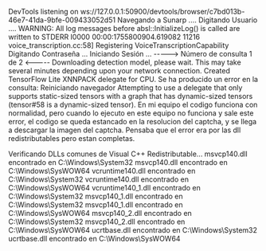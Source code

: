 DevTools listening on ws://127.0.0.1:50900/devtools/browser/c7bd013b-46e7-41da-9bfe-009433052d51
Navegando a Sunarp ....
Digitando Usuario ....
WARNING: All log messages before absl::InitializeLog() is called are written to STDERR
I0000 00:00:1755800904.619082   11216 voice_transcription.cc:58] Registering VoiceTranscriptionCapability
Digitando Contraseña ...
Iniciando Sesión ...
-----> Número de consulta 1 de 2 <-----
Downloading detection model, please wait. This may take several minutes depending upon your network connection.
Created TensorFlow Lite XNNPACK delegate for CPU.
Se ha producido un error en la consulta: Reiniciando navegador
Attempting to use a delegate that only supports static-sized tensors with a graph that has dynamic-sized tensors (tensor#58 is a dynamic-sized tensor).
En mi equipo el codigo funciona con normalidad, pero cuando lo ejecuto en este equipo  no funciona y sale este error, el codigo se queda estancado en la resolucion del captcha, y se llega a descargar la imagen del captcha. Pensaba que el error era por las dll redistributables pero estan completas.



Verificando DLLs comunes de Visual C++ Redistributable...
msvcp140.dll encontrado en C:\Windows\System32
msvcp140.dll encontrado en C:\Windows\SysWOW64
vcruntime140.dll encontrado en C:\Windows\System32
vcruntime140.dll encontrado en C:\Windows\SysWOW64
vcruntime140_1.dll encontrado en C:\Windows\System32
msvcp140_1.dll encontrado en C:\Windows\System32
msvcp140_1.dll encontrado en C:\Windows\SysWOW64
msvcp140_2.dll encontrado en C:\Windows\System32
msvcp140_2.dll encontrado en C:\Windows\SysWOW64
ucrtbase.dll encontrado en C:\Windows\System32
ucrtbase.dll encontrado en C:\Windows\SysWOW64
